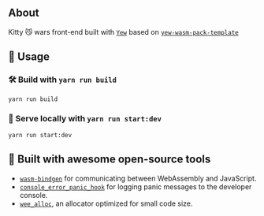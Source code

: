 ## About

Kitty 😼 wars front-end built with [`Yew`](https://github.com/yewstack/yew) based on [`yew-wasm-pack-template`](https://github.com/yewstack/yew-wasm-pack-template.git)

## 🚴 Usage

### 🛠️ Build with `yarn run build`

```
yarn run build
```

### 🔬 Serve locally with `yarn run start:dev`

```
yarn run start:dev
```


## 🔋 Built with awesome open-source tools

* [`wasm-bindgen`](https://github.com/rustwasm/wasm-bindgen) for communicating between WebAssembly and JavaScript.
* [`console_error_panic_hook`](https://github.com/rustwasm/console_error_panic_hook) for logging panic messages to the developer console.
* [`wee_alloc`](https://github.com/rustwasm/wee_alloc), an allocator optimized for small code size.
